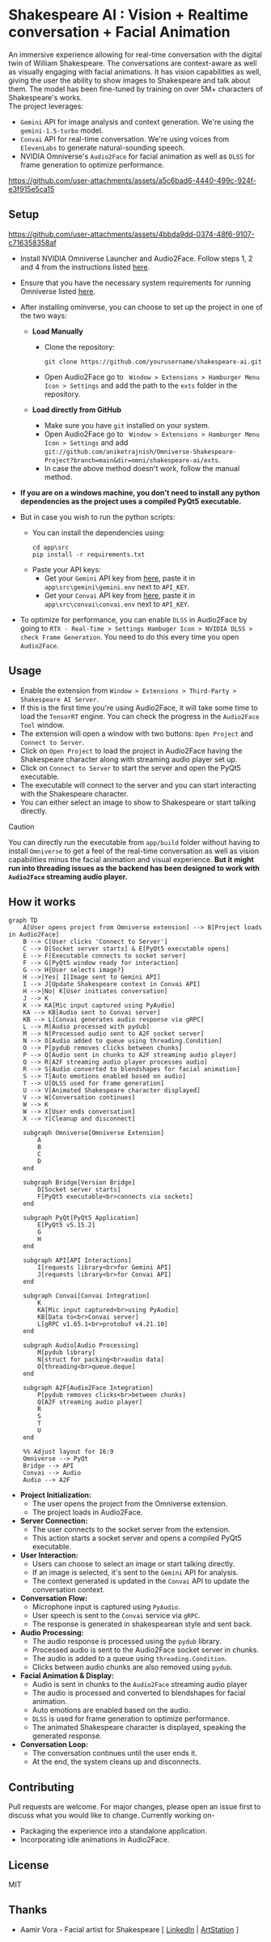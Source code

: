 # Shakespeare AI : Vision + Realtime conversation + Facial Animation

An immersive experience allowing for real-time conversation with the digital twin of William Shakespeare. The conversations are context-aware as well as visually engaging with facial animations. It has vision capabilities as well, giving the user the ability to show images to Shakespeare and talk about them. The model has been fine-tuned by training on over 5M+ characters of Shakespeare's works.
<br> The project leverages:
- `Gemini` API for image analysis and context generation. We're using the `gemini-1.5-turbo` model.
- `Convai` API for real-time conversation. We're using voices from `ElevenLabs` to generate natural-sounding speech.
- NVIDIA Omniverse's `Audio2Face` for facial animation as well as `DLSS` for frame generation to optimize performance.

https://github.com/user-attachments/assets/a5c6bad6-4440-499c-924f-e3f915e5ca15

## Setup 

https://github.com/user-attachments/assets/4bbda9dd-0374-48f6-9107-c716358358af

- Install NVIDIA Omniverse Launcher and Audio2Face. Follow steps 1, 2 and 4 from the instructions listed [here](https://docs.omniverse.nvidia.com/install-guide/latest/workstation-install.html).
- Ensure that you have the necessary system requirements for running Omniverse listed [here](https://docs.omniverse.nvidia.com/materials-and-rendering/latest/common/technical-requirements.html).

- After installing ominverse, you can choose to set up the project in one of the two ways:

    - **Load Manually**
        - Clone the repository:
            ```
            git clone https://github.com/yourusername/shakespeare-ai.git
            ```
        - Open Audio2Face go to ` Window > Extensions > Hamburger Menu Icon > Settings` and add the path to the `exts` folder in the repository.

    - **Load directly from GitHub**
        - Make sure you have `git` installed on your system.
        - Open Audio2Face go to ` Window > Extensions > Hamburger Menu Icon > Settings` and add `git://github.com/aniketrajnish/Omniverse-Shakespeare-Project?branch=main&dir=omni/shakespeare-ai/exts`.
        - In case the above method doesn't work, follow the manual method.

- **If you are on a windows machine, you don't need to install any python dependencies as the project uses a compiled PyQt5 executable.**
- But in case you wish to run the python scripts:
    - You can install the dependencies using:
        ```
        cd app\src
        pip install -r requirements.txt
        ```
    - Paste your API keys:
        - Get your `Gemini` API key from [here](https://ai.google.dev/gemini-api/docs/api-key), paste it in `app\src\gemini\gemini.env` next to `API_KEY`.
        - Get your `Convai` API key from [here](https://docs.convai.com/api-docs/convai-playground/get-started), paste it in `app\src\convai\convai.env` next to `API_KEY`.

- To optimize for performance, you can enable `DLSS` in Audio2Face by going to `RTX - Real-Time > Settings Hambuger Icon > NVIDIA DLSS > check Frame Generation`. You need to do this every time you open `Audio2Face`.

## Usage
- Enable the extension from `Window > Extensions > Third-Party > Shakespeare AI Server`.
- If this is the first time you're using Audio2Face, it will take some time to load the `TensorRT` engine. You can check the progress in the `Audio2Face Tool` window.
- The extension will open a window with two buttons: `Open Project` and `Connect to Server`.
- Click on `Open Project` to load the project in Audio2Face having the Shakespeare character along with streaming audio player set up.
- Click on `Connect to Server` to start the server and open the PyQt5 executable.
- The executable will connect to the server and you can start interacting with the Shakespeare character.
- You can either select an image to show to Shakespeare or start talking directly.

> [!CAUTION]
> You can directly run the executable from `app/build` folder without having to install `Omniverse` to get a feel of the real-time conversation as well as vision capabilities minus the facial animation and visual experience. **But it might run into threading issues as the backend has been designed to work with `Audio2Face` streaming audio player.**

## How it works
```mermaid
graph TD
    A[User opens project from Omniverse extension] --> B[Project loads in Audio2Face]
    B --> C[User clicks 'Connect to Server']
    C --> D[Socket server starts] & E[PyQt5 executable opens]
    E --> F[Executable connects to socket server]
    F --> G[PyQt5 window ready for interaction]
    G --> H{User selects image?}
    H -->|Yes| I[Image sent to Gemini API]
    I --> J[Update Shakespeare context in Convai API]
    H -->|No| K[User initiates conversation]
    J --> K
    K --> KA[Mic input captured using PyAudio]
    KA --> KB[Audio sent to Convai server]
    KB --> L[Convai generates audio response via gRPC]
    L --> M[Audio processed with pydub]
    M --> N[Processed audio sent to A2F socket server]
    N --> O[Audio added to queue using threading.Condition]
    O --> P[pydub removes clicks between chunks]
    P --> Q[Audio sent in chunks to A2F streaming audio player]
    Q --> R[A2F streaming audio player processes audio]
    R --> S[Audio converted to blendshapes for facial animation]
    S --> T[Auto emotions enabled based on audio]
    T --> U[DLSS used for frame generation]
    U --> V[Animated Shakespeare character displayed]
    V --> W[Conversation continues]
    W --> K
    W --> X[User ends conversation]
    X --> Y[Cleanup and disconnect]

    subgraph Omniverse[Omniverse Extension]
        A
        B
        C
        D
    end

    subgraph Bridge[Version Bridge]
        D[Socket server starts]
        F[PyQt5 executable<br>connects via sockets]
    end

    subgraph PyQt[PyQt5 Application]
        E[PyQt5 v5.15.2]
        G
        H
    end

    subgraph API[API Interactions]
        I[requests library<br>for Gemini API]
        J[requests library<br>for Convai API]
    end

    subgraph Convai[Convai Integration]
        K
        KA[Mic input captured<br>using PyAudio]
        KB[Data to<br>Convai server]
        L[gRPC v1.65.1<br>protobuf v4.21.10]
    end

    subgraph Audio[Audio Processing]
        M[pydub library]
        N[struct for packing<br>audio data]
        O[threading<br>queue.deque]
    end

    subgraph A2F[Audio2Face Integration]
        P[pydub removes clicks<br>between chunks]
        Q[A2F streaming audio player]
        R
        S
        T
        U
    end

    %% Adjust layout for 16:9
    Omniverse --> PyQt
    Bridge --> API
    Convai --> Audio
    Audio --> A2F
```
- **Project Initialization:**
    - The user opens the project from the Omniverse extension.
    - The project loads in Audio2Face.
- **Server Connection:**
    - The user connects to the socket server from the extension.
    - This action starts a socket server and opens a compiled PyQt5 executable.
- **User Interaction:**
    - Users can choose to select an image or start talking directly.
    - If an image is selected, it's sent to the `Gemini` API for analysis.
    - The context generated is updated in the `Convai` API to update the conversation context.
- **Conversation Flow:**
    - Microphone input is captured using `PyAudio`.
    - User speech is sent to the `Convai` service via `gRPC`.
    - The response is generated in shakespearean style and sent back.
- **Audio Processing:**
    - The audio response is processed using the `pydub` library.
    - Processed audio is sent to the Audio2Face socket server in chunks.
    - The audio is added to a queue using `threading.Condition`.
    - Clicks between audio chunks are also removed using `pydub`.
- **Facial Animation & Display:**
    - Audio is sent in chunks to the `Audio2Face` streaming audio player
    - The audio is processed and converted to blendshapes for facial animation.
    - Auto emotions are enabled based on the audio.
    - `DLSS` is used for frame generation to optimize performance.
    - The animated Shakespeare character is displayed, speaking the generated response.
- **Conversation Loop:**
    - The conversation continues until the user ends it.
    - At the end, the system cleans up and disconnects.

## Contributing
Pull requests are welcome. For major changes, please open an issue first to discuss what you would like to change. Currently working on-
- Packaging the experience into a standalone application.
- Incorporating idle animations in Audio2Face. 

## License
MIT

## Thanks
- Aamir Vora - Facial artist for Shakespeare [ [LinkedIn](https://www.linkedin.com/in/aamir-vora-244013201/) | [ArtStation](https://aamirvora251299.artstation.com/) ]
